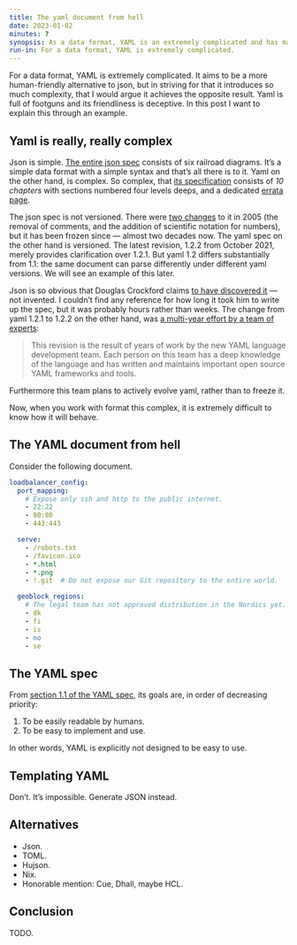 ```yaml
---
title: The yaml document from hell
date: 2023-01-02
minutes: ?
synopsis: As a data format, YAML is an extremely complicated and has many footguns. In this post I explain some of those pitfalls by means of an example.
run-in: For a data format, YAML is extremely complicated.
---
```


For a data format, YAML is extremely complicated.
It aims to be a more human-friendly alternative to json,
but in striving for that it introduces so much complexity,
that I would argue it achieves the opposite result.
Yaml is full of footguns and its friendliness is deceptive.
In this post I want to explain this through an example.

Yaml is really, really complex
------------------------------

Json is simple.
[The entire json spec][json-spec] consists of six railroad diagrams.
It’s a simple data format with a simple syntax and that’s all there is to it.
Yaml on the other hand, is complex.
So complex,
that [its specification][yaml-spec] consists of _10 chapters_
with sections numbered four levels deeps,
and a dedicated [errata page][yaml-errata].

The json spec is not versioned.
There were [two changes][json-change] to it in 2005
(the removal of comments, and the addition of scientific notation for numbers),
but it has been frozen since
— almost two decades now.
The yaml spec on the other hand is versioned.
The latest revision, 1.2.2 from October 2021,
merely provides clarification over 1.2.1.
But yaml 1.2 differs substantially from 1.1:
the same document can parse differently under different yaml versions.
We will see an example of this later.

Json is so obvious that
Douglas Crockford claims [to have discovered it][json-saga] — not invented.
I couldn’t find any reference for how long it took him to write up the spec,
but it was probably hours rather than weeks.
The change from yaml 1.2.1 to 1.2.2 on the other hand,
was [a multi-year effort by a team of experts][yaml-122-blog]:

> This revision is the result of years of work
> by the new YAML language development team.
> Each person on this team has a deep knowledge of the language
> and has written and maintains important open source YAML frameworks and tools.

Furthermore this team plans to actively evolve yaml, rather than to freeze it.

Now, when you work with format this complex,
it is extremely difficult to know how it will behave.

[json-spec]:     https://www.json.org/json-en.html
[yaml-spec]:     https://yaml.org/spec/1.2.2/
[yaml-errata]:   https://yaml.org/spec/1.2/errata.html
[json-saga]:     https://www.youtube.com/watch?v=-C-JoyNuQJs
[json-change]:   https://youtu.be/-C-JoyNuQJs?t=965
[yaml-122-blog]: https://yaml.com/blog/2021-10/new-yaml-spec/

<!--
This is the last version without scientific notation, 2005-07-21:
https://web.archive.org/web/20050721035358/http://www.crockford.com:80/JSON/index.html

This is the first version to feature scientific notation, 2005-07-24:
https://web.archive.org/web/20050724003319/http://www.crockford.com:80/JSON/index.html

This is the last version to feature comments, 2005-08-11:
https://web.archive.org/web/20050811233342/http://www.crockford.com:80/JSON/index.html

This is the first version to no longer feature comments, 2005-08-23:
https://web.archive.org/web/20050823002712/http://www.crockford.com:80/JSON/index.html
-->

The YAML document from hell
---------------------------

Consider the following document.

```yaml
loadbalancer_config:
  port_mapping:
    # Expose only ssh and http to the public internet.
    - 22:22
    - 80:80
    - 443:443

  serve:
    - /robots.txt
    - /favicon.ico
    - *.html
    - *.png
    - !.git  # Do not expose our Git repository to the entire world.

  geoblock_regions:
    # The legal team has not approved distribution in the Nordics yet.
    - dk
    - fi
    - is
    - no
    - se
```

The YAML spec
-------------
From [section 1.1 of the YAML spec][spec1.1],
its goals are, in order of decreasing priority:

 1. To be easily readable by humans.
 7. To be easy to implement and use.

In other words, YAML is explicitly not designed to be easy to use.

[spec1.1]: https://yaml.org/spec/1.2.2/#11-goals

Templating YAML
---------------
Don’t. It’s impossible. Generate JSON instead.

Alternatives
------------

 * Json.
 * TOML.
 * Hujson.
 * Nix.
 * Honorable mention: Cue, Dhall, maybe HCL.

Conclusion
----------

TODO.
